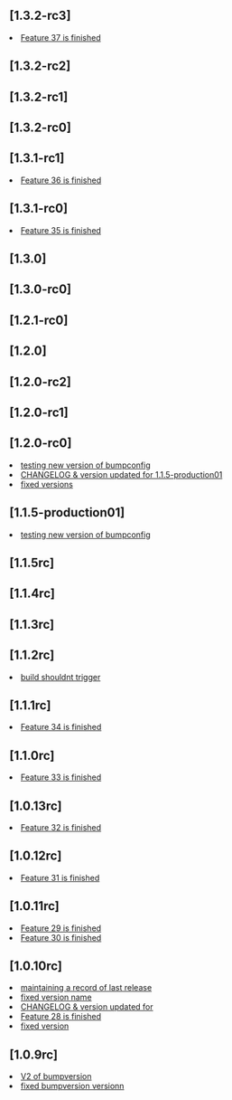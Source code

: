 ## [1.3.2-rc3]          
<li> <a href="https://github.com/khurrammalik/caremerge-github-version-flow/commit/99212f12a49ff5be4e72109f48904664754d5746"> Feature 37 is finished </a></li> 

## [1.3.2-rc2]          


## [1.3.2-rc1]          


## [1.3.2-rc0]          


## [1.3.1-rc1]          
<li> <a href="https://github.com/khurrammalik/caremerge-github-version-flow/commit/7af67fc2100150ee94ce6901b665e62ddea0fba3"> Feature 36 is finished </a></li> 

## [1.3.1-rc0]          
<li> <a href="https://github.com/khurrammalik/caremerge-github-version-flow/commit/4f68f45adf338a4ec214a894600b4c58bc00f817"> Feature 35 is finished </a></li> 

## [1.3.0]          


## [1.3.0-rc0]          


## [1.2.1-rc0]          


## [1.2.0]          


## [1.2.0-rc2]          


## [1.2.0-rc1]          


## [1.2.0-rc0]          
<li> <a href="https://github.com/khurrammalik/caremerge-github-version-flow/commit/0ab9e1e885580a61462d8a39afdc1f82fa157391"> testing new version of bumpconfig </a></li> 
<li> <a href="https://github.com/khurrammalik/caremerge-github-version-flow/commit/73d5f9dfd7a5d04b7e8922aeaee8603ba5cb3052"> CHANGELOG & version updated for 1.1.5-production01 </a></li> 
<li> <a href="https://github.com/khurrammalik/caremerge-github-version-flow/commit/a8a1a71a893b4100237afc5d073670f84ab952d4"> fixed versions </a></li> 

## [1.1.5-production01]          
<li> <a href="https://github.com/khurrammalik/caremerge-github-version-flow/commit/0ab9e1e885580a61462d8a39afdc1f82fa157391"> testing new version of bumpconfig </a></li> 

## [1.1.5rc]          


## [1.1.4rc]          


## [1.1.3rc]          


## [1.1.2rc]          
<li> <a href="https://github.com/khurrammalik/caremerge-github-version-flow/commit/28ac7e9b8e3b0d7b5de325977502c2ba8bbde1d6"> build shouldnt trigger </a></li> 

## [1.1.1rc]          
<li> <a href="https://github.com/khurrammalik/caremerge-github-version-flow/commit/06fe584c7aa999037c8fe21b4668d93ee10d2521"> Feature 34 is finished </a></li> 

## [1.1.0rc]          
<li> <a href="https://github.com/khurrammalik/caremerge-github-version-flow/commit/7d681223d905ff0ebde5e4b3470924b067f36353"> Feature 33 is finished </a></li> 

## [1.0.13rc]          
<li> <a href="https://github.com/khurrammalik/caremerge-github-version-flow/commit/736079e66c89bf55a2079a41fdd184499e6d90db"> Feature 32 is finished </a></li> 

## [1.0.12rc]          
<li> <a href="https://github.com/khurrammalik/caremerge-github-version-flow/commit/3b5aeee635e2b8354e7bd1d5001834525fd82318"> Feature 31 is finished </a></li> 

## [1.0.11rc]          
<li> <a href="https://github.com/khurrammalik/caremerge-github-version-flow/commit/0cb5d7576683ecc5ec54cc51d905ac5a1e504159"> Feature 29 is finished </a></li> 
<li> <a href="https://github.com/khurrammalik/caremerge-github-version-flow/commit/0f31abee8f951baed7dab3560d4e34136006c22d"> Feature 30 is finished </a></li> 

## [1.0.10rc]          
<li> <a href="https://github.com/khurrammalik/caremerge-github-version-flow/commit/c2cdde878b085fdb549ed7423ef710d4781a9dc5"> maintaining a record of last release </a></li> 
<li> <a href="https://github.com/khurrammalik/caremerge-github-version-flow/commit/b1e9413f8c35eb8042547246bc0b5cac4c171162"> fixed version name </a></li> 
<li> <a href="https://github.com/khurrammalik/caremerge-github-version-flow/commit/01711d44eb95a217e9ba65a11177300280cee2e9"> CHANGELOG & version updated for </a></li> 
<li> <a href="https://github.com/khurrammalik/caremerge-github-version-flow/commit/2a854fc75b9745ec560a6a4be0c363ad904a013f"> Feature 28 is finished </a></li> 
<li> <a href="https://github.com/khurrammalik/caremerge-github-version-flow/commit/3d0234c464f7fad81099a54a8bf09580ef4ae676"> fixed version </a></li> 

## [1.0.9rc]          
<li> <a href="https://github.com/khurrammalik/caremerge-github-version-flow/commit/45d914c1ff04dbfb86abf65f595b401a93434da0"> V2 of bumpversion </a></li> 
<li> <a href="https://github.com/khurrammalik/caremerge-github-version-flow/commit/f230d8842bdf84c87a49ea0d4d639a822d497ad6"> fixed bumpversion versionn </a></li> 
